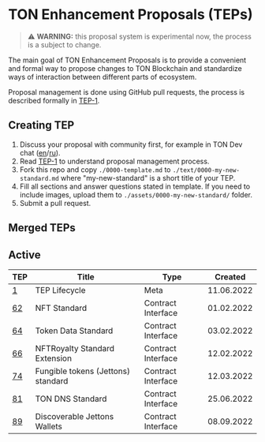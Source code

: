 # TON Enhancement Proposals (TEPs)

> :warning: **WARNING:** this proposal system is experimental now, the process is a subject to change.

The main goal of TON Enhancement Proposals is to provide a convenient and formal way to propose changes to TON Blockchain
and standardize ways of interaction between different parts of ecosystem.

Proposal management is done using GitHub pull requests, the process is described formally in [TEP-1](./text/0001-tep-lifecycle.md).

## Creating TEP
1. Discuss your proposal with community first, for example in TON Dev chat ([en](https://t.me/tondev_eng)/[ru](https://t.me/tondev)).
2. Read [TEP-1](./text/0001-tep-lifecycle.md) to understand proposal management process.
3. Fork this repo and copy `./0000-template.md` to `./text/0000-my-new-standard.md` where "my-new-standard" is a short title of your TEP.
4. Fill all sections and answer questions stated in template. If you need to include images, upload them to `./assets/0000-my-new-standard/` folder.
5. Submit a pull request.

## Merged TEPs
## Active
|                     TEP                    |               Title              |       Type       |  Created  |
|--------------------------------------------|----------------------------------|------------------|-----------|
|      [1](./text/0001-tep-lifecycle.md)     |           TEP Lifecycle          |       Meta       | 11.06.2022|
|      [62](./text/0062-nft-standard.md)     |           NFT Standard           |Contract Interface| 01.02.2022|
|  [64](./text/0064-token-data-standard.md)  |        Token Data Standard       |Contract Interface| 03.02.2022|
|  [66](./text/0066-nft-royalty-standard.md) |   NFTRoyalty Standard Extension  |Contract Interface| 12.02.2022|
|    [74](./text/0074-jettons-standard.md)   |Fungible tokens (Jettons) standard|Contract Interface| 12.03.2022|
|      [81](./text/0081-dns-standard.md)     |         TON DNS Standard         |Contract Interface| 25.06.2022|
|[89](./text/0089-jetton-wallet-discovery.md)|   Discoverable Jettons Wallets   |Contract Interface|08.09.2022 |
